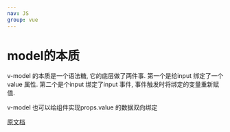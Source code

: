 ```yaml
---
nav: JS
group: vue
---
```

# model的本质

v-model 的本质是一个语法糖, 它的底层做了两件事. 第一个是给input 绑定了一个value 属性. 第二个是个input 绑定了input 事件, 事件触发时将绑定的变量重新赋值.

v-model 也可以给组件实现props.value 的数据双向绑定

[原文档](https://www.yuque.com/silence1224/zvw0fi/kcado0#6f53c722)
